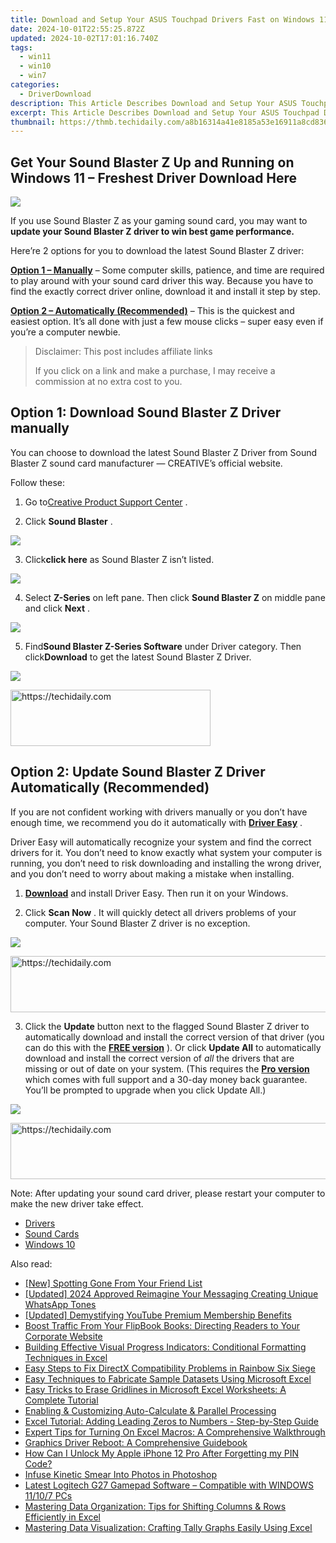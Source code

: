 ```yaml
---
title: Download and Setup Your ASUS Touchpad Drivers Fast on Windows 11
date: 2024-10-01T22:55:25.872Z
updated: 2024-10-02T17:01:16.740Z
tags:
  - win11
  - win10
  - win7
categories:
  - DriverDownload
description: This Article Describes Download and Setup Your ASUS Touchpad Drivers Fast on Windows 11
excerpt: This Article Describes Download and Setup Your ASUS Touchpad Drivers Fast on Windows 11
thumbnail: https://thmb.techidaily.com/a8b16314a41e8185a53e16911a8cd83652896b6771ffcd18a8d5ccdaa894f672.jpg
---
```


## Get Your Sound Blaster Z Up and Running on Windows 11 – Freshest Driver Download Here

![](https://images.drivereasy.com/wp-content/uploads/2017/02/hero-sbz-1-e1487735850209.png)

 If you use Sound Blaster Z as your gaming sound card, you may want to **update your Sound Blaster Z driver to win best game performance.**

 Here’re 2 options for you to download the latest Sound Blaster Z driver:

[**Option 1 – Manually**](https://tools.techidaily.com/drivereasy/download/) – Some computer skills, patience, and time are required to play around with your sound card driver this way. Because you have to find the exactly correct driver online, download it and install it step by step.

**[Option 2 – Automatically (Recommended)](https://www.drivereasy.com/knowledge/sound-blaster-z-driver-download-windows-10/#option2)**  – This is the quickest and easiest option. It’s all done with just a few mouse clicks – super easy even if you’re a computer newbie.

>  Disclaimer: This post includes affiliate links
>
>  If you click on a link and make a purchase, I may receive a commission at no extra cost to you.
>

## Option 1: Download Sound Blaster Z Driver manually

 You can choose to download the latest Sound Blaster Z Driver from Sound Blaster Z sound card manufacturer — CREATIVE’s official website.

Follow these:

 1) Go to[Creative Product Support Center](http://support.creative.com/?%5Fga=1.60682088.478285597.1487728150) .

 2) Click **Sound Blaster** .

![](https://images.drivereasy.com/wp-content/uploads/2017/02/1-27.png)

 3) Click**click here** as Sound Blaster Z isn’t listed.

![](https://images.drivereasy.com/wp-content/uploads/2017/02/2-26.png)

 4) Select **Z-Series**  on left pane. Then click **Sound Blaster Z**  on middle pane and click **Next** .

![](https://images.drivereasy.com/wp-content/uploads/2017/02/3-19.png)

 5) Find**Sound Blaster Z-Series Software** under Driver category. Then click**Download** to get the latest Sound Blaster Z Driver.

![](https://images.drivereasy.com/wp-content/uploads/2017/02/4-16.png)

<!-- affiliate ads begin -->
<a href="https://aligracehair.sjv.io/c/5597632/2135415/19272" target="_top" id="2135415">
  <img src="//a.impactradius-go.com/display-ad/19272-2135415" border="0" alt="https://techidaily.com" width="320" height="90"/>
</a>
<img height="0" width="0" src="https://aligracehair.sjv.io/i/5597632/2135415/19272" style="position:absolute;visibility:hidden;" border="0" />
<!-- affiliate ads end -->

## Option 2: Update Sound Blaster Z Driver Automatically (Recommended)

 If you are not confident working with drivers manually or you don’t have enough time, we recommend you do it automatically with **[Driver Easy](https://tools.techidaily.com/drivereasy/download/)** .

 Driver Easy will automatically recognize your system and find the correct drivers for it. You don’t need to know exactly what system your computer is running, you don’t need to risk downloading and installing the wrong driver, and you don’t need to worry about making a mistake when installing.

 1) **[Download](https://tools.techidaily.com/drivereasy/download/)**   and install Driver Easy. Then run it on your Windows.

 2) Click **Scan Now** .  It will quickly detect all drivers problems of your computer. Your Sound Blaster Z driver is no exception.

![](https://images.drivereasy.com/wp-content/uploads/2017/10/img_59edc1f8e7470.jpg)

<!-- affiliate ads begin -->
<a href="https://aligracehair.sjv.io/c/5597632/2016170/19272" target="_top" id="2016170">
  <img src="//a.impactradius-go.com/display-ad/19272-2016170" border="0" alt="https://techidaily.com" width="728" height="90"/>
</a>
<img height="0" width="0" src="https://aligracehair.sjv.io/i/5597632/2016170/19272" style="position:absolute;visibility:hidden;" border="0" />
<!-- affiliate ads end -->

 3) Click the **Update**  button next to the flagged Sound Blaster Z driver to automatically download and install the correct version of that driver (you can do this with the **[FREE version](https://tools.techidaily.com/drivereasy/download/)**  ).
Or click **Update All**  to automatically download and install the correct version of _all_  the drivers that are missing or out of date on your system. (This requires the **[Pro version](https://tools.techidaily.com/drivereasy/download/)**  which comes with full support and a 30-day money back guarantee. You’ll be prompted to upgrade when you click Update All.)

![](https://images.drivereasy.com/wp-content/uploads/2017/02/Sound-Z.jpg)

<!-- affiliate ads begin -->
<a href="https://ephamedtechinc.pxf.io/c/5597632/2137201/26400" target="_top" id="2137201">
  <img src="//a.impactradius-go.com/display-ad/26400-2137201" border="0" alt="https://techidaily.com" width="728" height="90"/>
</a>
<img height="0" width="0" src="https://ephamedtechinc.pxf.io/i/5597632/2137201/26400" style="position:absolute;visibility:hidden;" border="0" />
<!-- affiliate ads end -->

 Note: After updating your sound card driver, please restart your computer to make the new driver take effect.

* [Drivers](https://tools.techidaily.com/drivereasy/download/)
* [Sound Cards](https://tools.techidaily.com/drivereasy/download/)
* [Windows 10](https://tools.techidaily.com/drivereasy/download/)

<ins class="adsbygoogle"
     style="display:block"
     data-ad-format="autorelaxed"
     data-ad-client="ca-pub-7571918770474297"
     data-ad-slot="1223367746"></ins>

<ins class="adsbygoogle"
     style="display:block"
     data-ad-client="ca-pub-7571918770474297"
     data-ad-slot="8358498916"
     data-ad-format="auto"
     data-full-width-responsive="true"></ins>

<span class="atpl-alsoreadstyle">Also read:</span>
<div><ul>
<li><a href="https://snapchat-videos.techidaily.com/new-spotting-gone-from-your-friend-list/"><u>[New] Spotting Gone From Your Friend List</u></a></li>
<li><a href="https://fox-cloud.techidaily.com/updated-2024-approved-reimagine-your-messaging-creating-unique-whatsapp-tones/"><u>[Updated] 2024 Approved Reimagine Your Messaging Creating Unique WhatsApp Tones</u></a></li>
<li><a href="https://youtube-sure.techidaily.com/ed-demystifying-youtube-premium-membership-benefits/"><u>[Updated] Demystifying YouTube Premium Membership Benefits</u></a></li>
<li><a href="https://fox-tls.techidaily.com/boost-traffic-from-your-flipbook-books-directing-readers-to-your-corporate-website/"><u>Boost Traffic From Your FlipBook Books: Directing Readers to Your Corporate Website</u></a></li>
<li><a href="https://win-amazing.techidaily.com/building-effective-visual-progress-indicators-conditional-formatting-techniques-in-excel/"><u>Building Effective Visual Progress Indicators: Conditional Formatting Techniques in Excel</u></a></li>
<li><a href="https://win-able.techidaily.com/easy-steps-to-fix-directx-compatibility-problems-in-rainbow-six-siege/"><u>Easy Steps to Fix DirectX Compatibility Problems in Rainbow Six Siege</u></a></li>
<li><a href="https://win-amazing.techidaily.com/easy-techniques-to-fabricate-sample-datasets-using-microsoft-excel/"><u>Easy Techniques to Fabricate Sample Datasets Using Microsoft Excel</u></a></li>
<li><a href="https://win-amazing.techidaily.com/easy-tricks-to-erase-gridlines-in-microsoft-excel-worksheets-a-complete-tutorial/"><u>Easy Tricks to Erase Gridlines in Microsoft Excel Worksheets: A Complete Tutorial</u></a></li>
<li><a href="https://win-amazing.techidaily.com/enabling-and-customizing-auto-calculate-and-parallel-processing/"><u>Enabling & Customizing Auto-Calculate & Parallel Processing</u></a></li>
<li><a href="https://win-amazing.techidaily.com/excel-tutorial-adding-leading-zeros-to-numbers-step-by-step-guide/"><u>Excel Tutorial: Adding Leading Zeros to Numbers - Step-by-Step Guide</u></a></li>
<li><a href="https://win-amazing.techidaily.com/expert-tips-for-turning-on-excel-macros-a-comprehensive-walkthrough/"><u>Expert Tips for Turning On Excel Macros: A Comprehensive Walkthrough</u></a></li>
<li><a href="https://driver-install.techidaily.com/graphics-driver-reboot-a-comprehensive-guidebook/"><u>Graphics Driver Reboot: A Comprehensive Guidebook</u></a></li>
<li><a href="https://ios-unlock.techidaily.com/how-can-i-unlock-my-apple-iphone-12-pro-after-forgetting-my-pin-code-by-drfone-ios/"><u>How Can I Unlock My Apple iPhone 12 Pro After Forgetting my PIN Code?</u></a></li>
<li><a href="https://extra-resources.techidaily.com/infuse-kinetic-smear-into-photos-in-photoshop/"><u>Infuse Kinetic Smear Into Photos in Photoshop</u></a></li>
<li><a href="https://hardware-help.techidaily.com/latest-logitech-g27-gamepad-software-compatible-with-windows-11107-pcs/"><u>Latest Logitech G27 Gamepad Software – Compatible with WINDOWS 11/10/7 PCs</u></a></li>
<li><a href="https://win-amazing.techidaily.com/mastering-data-organization-tips-for-shifting-columns-and-rows-efficiently-in-excel/"><u>Mastering Data Organization: Tips for Shifting Columns & Rows Efficiently in Excel</u></a></li>
<li><a href="https://win-amazing.techidaily.com/mastering-data-visualization-crafting-tally-graphs-easily-using-excel/"><u>Mastering Data Visualization: Crafting Tally Graphs Easily Using Excel</u></a></li>
</ul></div>

